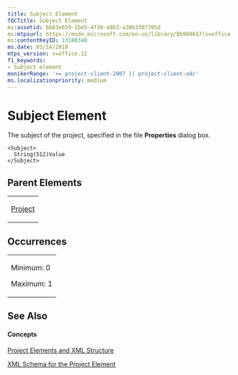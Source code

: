 ```yaml
---
title: Subject Element
TOCTitle: Subject Element
ms:assetid: bb63e659-1be5-4f38-a9b3-a30b3307395d
ms:mtpsurl: https://msdn.microsoft.com/en-us/library/Bb968657(v=office.12)
ms:contentKeyID: 13188348
ms.date: 03/14/2018
mtps_version: v=office.12
f1_keywords:
- Subject element
monikerRange: '>= project-client-2007 || project-client-odc'
ms.localizationpriority: medium
---
```


# Subject Element




The subject of the project, specified in the file **Properties** dialog box.

    <Subject>
      String(512)Value
    </Subject>

## Parent Elements

<table>
<colgroup>
<col style="width: 100%" />
</colgroup>
<tbody>
<tr class="odd">
<td><p><a href="project-element.md">Project</a></p></td>
</tr>
</tbody>
</table>

## Occurrences

<table>
<colgroup>
<col style="width: 100%" />
</colgroup>
<tbody>
<tr class="odd">
<td><p>Minimum: 0</p>
<p>Maximum: 1</p></td>
</tr>
</tbody>
</table>

## See Also

#### Concepts

[Project Elements and XML Structure](project-elements-and-xml-structure.md)

[XML Schema for the Project Element](xml-schema-for-the-project-element.md)

